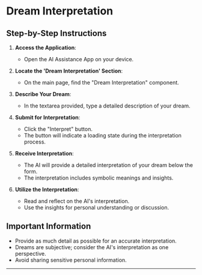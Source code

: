 # Dream Interpretation

## Step-by-Step Instructions

1. **Access the Application**:
   - Open the AI Assistance App on your device.

2. **Locate the 'Dream Interpretation' Section**:
   - On the main page, find the "Dream Interpretation" component.

3. **Describe Your Dream**:
   - In the textarea provided, type a detailed description of your dream.

4. **Submit for Interpretation**:
   - Click the "Interpret" button.
   - The button will indicate a loading state during the interpretation process.

5. **Receive Interpretation**:
   - The AI will provide a detailed interpretation of your dream below the form.
   - The interpretation includes symbolic meanings and insights.

6. **Utilize the Interpretation**:
   - Read and reflect on the AI's interpretation.
   - Use the insights for personal understanding or discussion.

## Important Information
- Provide as much detail as possible for an accurate interpretation.
- Dreams are subjective; consider the AI's interpretation as one perspective.
- Avoid sharing sensitive personal information.

---